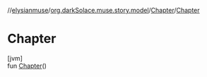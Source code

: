 //[elysianmuse](../../../index.md)/[org.darkSolace.muse.story.model](../index.md)/[Chapter](index.md)/[Chapter](-chapter.md)

# Chapter

[jvm]\
fun [Chapter](-chapter.md)()
